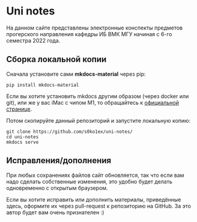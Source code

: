 # Uni notes

На данном сайте представлены электронные конспекты предметов прогерского направления кафедры ИБ ВМК МГУ начиная с 6-го семестра 2022 года.

## Сборка локальной копии

Сначала установите сами **mkdocs-material** через pip:

```
pip install mkdocs-material
```

Если вы хотите установить mkdocs другим образом (через docker или git), или же у вас iMac с чипом M1, то обращайтесь к [официальной странице](https://squidfunk.github.io/mkdocs-material/getting-started/).

Потом скопируйте данный репозиторий и запустите локальную копию:

```shell
git clone https://github.com/s0ko1ex/uni-notes/
cd uni-notes
mkdocs serve
```

## Исправления/дополнения

При любых сохранениях файлов сайт обновляется, так что если вам надо сделать собственные изменения, это удобно будет делать одновременно с открытым браузером.

Если вы хотите исправить или дополнить материалы, приведённые здесь, оформите их через pull-request к репозиторию на GitHub. За это автор будет вам очень признателен :)
